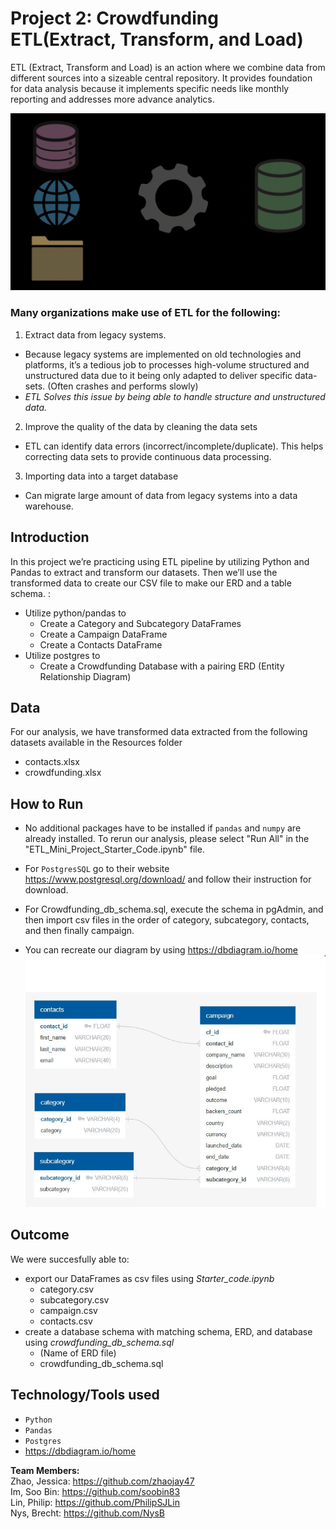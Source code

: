 # Project 2: Crowdfunding ETL(Extract, Transform, and Load)

ETL (Extract, Transform and Load) is an action where we combine data from different sources into a sizeable central repository. It provides foundation for data analysis because it implements specific needs like monthly reporting and addresses more advance analytics.


![](https://github.com/NysB/Crowdfunding_ETL/blob/main/ETL-intro%20gif.gif)

 
### Many organizations make use of ETL for the following:
1.	Extract data from legacy systems.
* Because legacy systems are implemented on old technologies and platforms, it’s a tedious job to processes high-volume structured and unstructured data due to it being only adapted to deliver specific data-sets. (Often crashes and performs slowly)
* *ETL Solves this issue by being able to handle structure and unstructured data.*

2.	Improve the quality of the data by cleaning the data sets
* ETL can identify data errors (incorrect/incomplete/duplicate). This helps correcting data sets to provide continuous data processing.

3. Importing data into a target database
* Can migrate large amount of data from legacy systems into a data warehouse. 


## **Introduction**<br/>
In this project we’re practicing using ETL pipeline by utilizing Python and Pandas to extract and transform our datasets. Then we’ll use the transformed data to create our CSV file to make our ERD and a table schema. 
: <br/>
* Utilize python/pandas to
  * Create a Category and Subcategory DataFrames <br/>
  * Create a Campaign DataFrame <br/>
  * Create a Contacts DataFrame <br/>
* Utilize postgres to
  * Create a Crowdfunding Database with a pairing ERD (Entity Relationship Diagram) <br/>

## **Data**
For our analysis, we have transformed data extracted from the following datasets available in the Resources folder <br/>
   * contacts.xlsx <br/>
   * crowdfunding.xlsx <br/>


## **How to Run**
* No additional packages have to be installed if `pandas` and `numpy` are already installed. To rerun our analysis, please select "Run All" in the "ETL_Mini_Project_Starter_Code.ipynb" file.
* For `PostgresSQL` go to their website https://www.postgresql.org/download/ and follow their instruction for download. 
* For Crowdfunding_db_schema.sql, execute the schema in pgAdmin, and then import csv files in the order of category, subcategory, contacts, and then finally campaign.

* You can recreate our diagram by using https://dbdiagram.io/home
![](https://github.com/NysB/Crowdfunding_ETL/blob/main/ERD.JPG)




## **Outcome**
We were succesfully able to: <br/>
* export our DataFrames as csv files using *Starter_code.ipynb* <br/>
    * category.csv <br/>
    * subcategory.csv <br/>
    * campaign.csv <br/>
    * contacts.csv <br/>
* create a database schema with matching schema, ERD, and database using *crowdfunding_db_schema.sql* <br/>
    * (Name of ERD file) <br/>
    * crowdfunding_db_schema.sql <br/>


## **Technology/Tools used**
* `Python` <br/>
* `Pandas` <br/>
* `Postgres` <br/>
* https://dbdiagram.io/home <br/>


**Team Members:** <br/>
Zhao, Jessica: https://github.com/zhaojay47 <br/>
Im, Soo Bin: https://github.com/soobin83 <br/>
Lin, Philip: https://github.com/PhilipSJLin <br/>
Nys, Brecht: https://github.com/NysB <br/>
